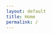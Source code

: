 ```yaml
---
layout: default
title: Home
permalink: /
---
```


<div class="hero-photo">
	 <a href="" class="typewrite intro-text" data-period="500" data-type='["Grad student",
	 																	   "Ice cream connoisseur",
	 																	   "Data scientist",
	 																	   "Strategy consultant",
	 																	   "Education policy nerd",
	 																	   "Relentless optimist ✌️"]'>
    	<span class="wrap"></span>
  	</a>
</div>